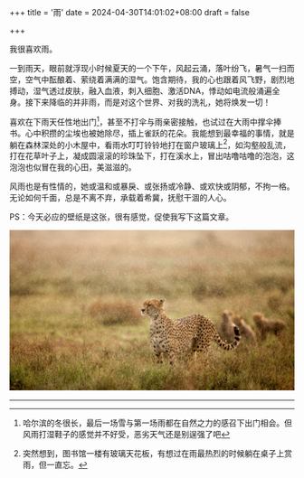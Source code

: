 +++
title = '雨'
date = 2024-04-30T14:01:02+08:00
draft = false

+++

我很喜欢雨。

一到雨天，眼前就浮现小时候夏天的一个下午，风起云涌，落叶纷飞，暑气一扫而空，空气中酝酿着、萦绕着满满的湿气。饱含期待，我的心也跟着风飞野，剧烈地搏动，湿气透过皮肤，融入血液，刺入细胞、激活DNA，悸动如电流般涌遍全身。接下来降临的并非雨，而是对这个世界、对我的洗礼，她将焕发一切！

喜欢在下雨天任性地出门[^1]，甚至不打伞与雨亲密接触，也试过在大雨中撑伞捧书。心中积攒的尘埃也被她除尽，插上雀跃的花朵。我能想到最幸福的事情，就是躺在森林深处的小木屋中，看雨水叮叮铃铃地打在窗户玻璃上[^2]，如沟壑般乱流，打在花草叶子上，凝成圆滚滚的珍珠坠下，打在溪水上，冒出咕噜咕噜的泡泡，这泡泡也似冒在我的心田，美滋滋的。

风雨也是有性情的，她或温和或暴戾、或张扬或冷静、或欢快或阴郁，不拘一格。无论如何千面，总是不离不弃，承载着希冀，抚慰干涸的人心。



PS：今天必应的壁纸是这张，很有感觉，促使我写下这篇文章。

![雨中猎豹](https://raw.githubusercontent.com/HushWay/Typora-img/main/img/%E9%9B%A8%E4%B8%AD%E7%8C%8E%E8%B1%B9.jpg)

---

[^1]: 哈尔滨的冬很长，最后一场雪与第一场雨都在自然之力的感召下出门相会。但风雨打湿鞋子的感觉并不好受，恶劣天气还是别逞强了吧
[^2]:突然想到，图书馆一楼有玻璃天花板，有想过在雨最热烈的时候躺在桌子上赏雨，但一直忘。

